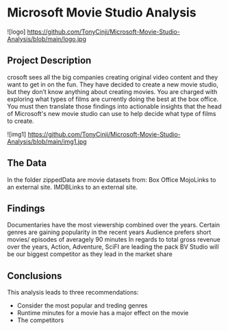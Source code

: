 # Microsoft Movie Studio Analysis
![logo] https://github.com/TonyCinji/Microsoft-Movie-Studio-Analysis/blob/main/logo.jpg

## Project Description
crosoft sees all the big companies creating original video content and they want to get in on the fun. They have decided to create a new movie studio, but they don’t know anything about creating movies. You are charged with exploring what types of films are currently doing the best at the box office. You must then translate those findings into actionable insights that the head of Microsoft's new movie studio can use to help decide what type of films to create. 

![img1] https://github.com/TonyCinji/Microsoft-Movie-Studio-Analysis/blob/main/img1.jpg


## The Data
In the folder zippedData are movie datasets from:
Box Office MojoLinks to an external site.
IMDBLinks to an external site.



## Findings
Documentaries have the most viewership combined over the years.
Certain genres are gaining popularity in the recent years
Audience prefers short movies/ episodes of averagely 90 minutes
In regards to total gross revenue over the years, Action, Adventure, SciFI are leading the pack
BV Studio will be our biggest competitor as they lead in the market share


## Conclusions
This analysis leads to three recommendations:
- Consider the most popular and treding genres
- Runtime minutes for a movie has a major effect on the movie
- The competitors











